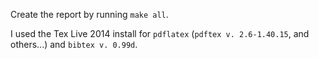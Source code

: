 Create the report by running `make all`.

I used the Tex Live 2014 install for `pdflatex` (`pdftex v. 2.6-1.40.15`, and others...) and `bibtex v. 0.99d`.  
